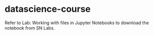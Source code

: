 # datascience-course
Refer to Lab: Working with files in Jupyter Notebooks to download the notebook from SN Labs.
